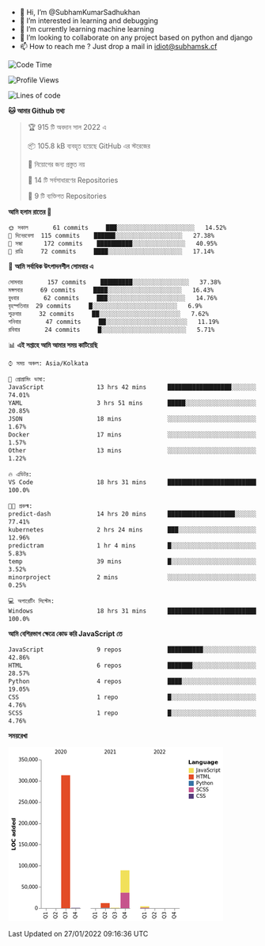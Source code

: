 - 👋 Hi, I’m @SubhamKumarSadhukhan
- 👀 I’m interested in learning and debugging
- 🌱 I’m currently learning machine learning
- 💞️ I’m looking to collaborate on any project based on python and django
- 📫 How to reach me ?
      Just drop a mail in idiot@subhamsk.cf

<!---
SubhamKumarSadhukhan/SubhamKumarSadhukhan is a ✨ special ✨ repository because its `README.md` (this file) appears on your GitHub profile.
You can click the Preview link to take a look at your changes.
--->


<!--START_SECTION:waka-->
![Code Time](http://img.shields.io/badge/Code%20Time-132%20hrs%2017%20mins-blue)

![Profile Views](http://img.shields.io/badge/%E0%A6%AA%E0%A7%8D%E0%A6%B0%E0%A7%8B%E0%A6%AB%E0%A6%BE%E0%A6%87%E0%A6%B2%20%E0%A6%A6%E0%A6%B0%E0%A7%8D%E0%A6%B6%E0%A6%A8-4-blue)

![Lines of code](https://img.shields.io/badge/%E0%A6%B9%E0%A7%8D%E0%A6%AF%E0%A6%BE%E0%A6%B2%E0%A7%8B%20%E0%A6%93%E0%A6%AF%E0%A6%BC%E0%A6%BE%E0%A6%B0%E0%A7%8D%E0%A6%B2%E0%A7%8D%E0%A6%A1%20%E0%A6%A5%E0%A7%87%E0%A6%95%E0%A7%87%20%E0%A6%86%E0%A6%AE%E0%A6%BF%20%E0%A6%B2%E0%A6%BF%E0%A6%96%E0%A7%87%E0%A6%9B%E0%A6%BF-420%20Thousand%20%E0%A6%95%E0%A7%8B%E0%A6%A1%E0%A7%87%E0%A6%B0%20%E0%A6%B2%E0%A6%BE%E0%A6%87%E0%A6%A8-blue)

**🐱 আমার Github তথ্য** 

> 🏆 915 টি অবদান সাল 2022 এ
 > 
> 📦 105.8 kB ব্যবহৃত হয়েছে GitHub এর স্টরেজের 
 > 
> 🚫 নিয়োগের জন্য প্রস্তুত নয়
 > 
> 📜 14 টি সর্বসাধারণের Repositories 
 > 
> 🔑 9 টি ব্যক্তিগত Repositories  
 > 
**আমি হলাম রাতের 🦉** 

```text
🌞 সকাল       61 commits     ███░░░░░░░░░░░░░░░░░░░░░░   14.52% 
🌆 দিনেরবেলা  115 commits    ██████░░░░░░░░░░░░░░░░░░░   27.38% 
🌃 সন্ধা      172 commits    ██████████░░░░░░░░░░░░░░░   40.95% 
🌙 রাত্রি     72 commits     ████░░░░░░░░░░░░░░░░░░░░░   17.14%

```
📅 **আমি সর্বাধিক উৎপাদনশীল সোমবার এ** 

```text
সোমবার       157 commits    █████████░░░░░░░░░░░░░░░░   37.38% 
মঙ্গলবার     69 commits     ████░░░░░░░░░░░░░░░░░░░░░   16.43% 
বুধবার       62 commits     ███░░░░░░░░░░░░░░░░░░░░░░   14.76% 
বৃহস্পতিবার  29 commits     █░░░░░░░░░░░░░░░░░░░░░░░░   6.9% 
শুক্রবার     32 commits     ██░░░░░░░░░░░░░░░░░░░░░░░   7.62% 
শনিবার       47 commits     ██░░░░░░░░░░░░░░░░░░░░░░░   11.19% 
রবিবার       24 commits     █░░░░░░░░░░░░░░░░░░░░░░░░   5.71%

```


📊 **এই সপ্তাহে আমি আমার সময় কাটিয়েছি** 

```text
⌚︎ সময় অঞ্চল: Asia/Kolkata

💬 প্রোগ্রামিং ভাষা: 
JavaScript               13 hrs 42 mins      ██████████████████░░░░░░░   74.01% 
YAML                     3 hrs 51 mins       █████░░░░░░░░░░░░░░░░░░░░   20.85% 
JSON                     18 mins             ░░░░░░░░░░░░░░░░░░░░░░░░░   1.67% 
Docker                   17 mins             ░░░░░░░░░░░░░░░░░░░░░░░░░   1.57% 
Other                    13 mins             ░░░░░░░░░░░░░░░░░░░░░░░░░   1.22%

🔥 এডিটর: 
VS Code                  18 hrs 31 mins      █████████████████████████   100.0%

🐱‍💻 প্রকল্ম: 
predict-dash             14 hrs 20 mins      ███████████████████░░░░░░   77.41% 
kubernetes               2 hrs 24 mins       ███░░░░░░░░░░░░░░░░░░░░░░   12.96% 
predictram               1 hr 4 mins         █░░░░░░░░░░░░░░░░░░░░░░░░   5.83% 
temp                     39 mins             █░░░░░░░░░░░░░░░░░░░░░░░░   3.52% 
minorproject             2 mins              ░░░░░░░░░░░░░░░░░░░░░░░░░   0.25%

💻 অপারেটিং সিস্টেম: 
Windows                  18 hrs 31 mins      █████████████████████████   100.0%

```

**আমি বেশিরভাগ ক্ষেত্রে কোড করি JavaScript তে** 

```text
JavaScript               9 repos             ██████████░░░░░░░░░░░░░░░   42.86% 
HTML                     6 repos             ███████░░░░░░░░░░░░░░░░░░   28.57% 
Python                   4 repos             ████░░░░░░░░░░░░░░░░░░░░░   19.05% 
CSS                      1 repo              █░░░░░░░░░░░░░░░░░░░░░░░░   4.76% 
SCSS                     1 repo              █░░░░░░░░░░░░░░░░░░░░░░░░   4.76%

```


**সময়রেখা**

![Chart not found](https://raw.githubusercontent.com/SubhamKumarSadhukhan/SubhamKumarSadhukhan/main/charts/bar_graph.png) 


 Last Updated on 27/01/2022 09:16:36 UTC
<!--END_SECTION:waka-->
